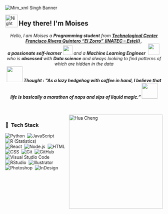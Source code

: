 ![Mim_xml Singh Banner](https://i.pinimg.com/1200x/72/16/47/7216479dc117b85a270f5e892b0f1459.jpg)

<img alt="Night Coding" src="./assets/Hand%20Wave.gif" width='40' align="left"/><h2>Hey there! I'm Moises</h2>

<p align="center">
  <em>
   Hello, I am Moises a <b>Programming student</b> from 
<a href="https://www.tecnacional.edu.ni/centro/centro-tecnologico-francisco-rivera-quintero/">
  <b>Technological Center Francisco Rivera Quintero “El Zorro” (INATEC – Estelí)</b>
</a>. <br>
<b>a passionate self-learner</b> 
<img src="https://media.tenor.com/WILOSfQPu-AAAAAm/my-melodoy.webp" width="30px"> 
and a <b>Machine Learning Engineer</b>&nbsp;
<img src="https://media.tenor.com/sUz9HU2JmzMAAAAm/cinnamoroll.webp" width="36px">&nbsp;<br>
who is <b>obsessed</b> with <b>Data science</b> and always looking to find patterns of which are hidden in the data
  </em> 
  <br>
  <img src="https://media.tenor.com/t_nQNJ-L8KUAAAAm/sleepy-bunny-lovely.webp" width="50" /> <b><i align="center">Thought : "As a lazy hedgehog with coffee in hand, I believe that life is basically a marathon of naps and sips of liquid magic.”</i></b> <img src="https://media.tenor.com/JVresgLJNtkAAAAm/borboletas-butterflies.webp" width="50" />
</p>
<br><br>



<img alt="Hua Cheng" width="300" heigth="400" src="https://pbs.twimg.com/media/GyL9mffWgAAk-_w?format=jpg&name=large" align="right"/>

### 🍓 &nbsp;Tech Stack

![Python](https://img.shields.io/badge/-Python-05122A?style=flat&logo=python)&nbsp;
![JavaScript](https://img.shields.io/badge/-JavaScript-05122A?style=flat&logo=javascript)&nbsp;
![R (Statistics)](https://img.shields.io/badge/-R-05122A?style=flat&logo=R&logoColor=276DC3)\
![React](https://img.shields.io/badge/-React-05122A?style=flat&logo=react)&nbsp;
![Node.js](https://img.shields.io/badge/-Node.js-05122A?style=flat&logo=node.js)&nbsp;
![HTML](https://img.shields.io/badge/-HTML-05122A?style=flat&logo=HTML5)&nbsp;
![CSS](https://img.shields.io/badge/-CSS-05122A?style=flat&logo=CSS3&logoColor=1572B6)&nbsp;
![Git](https://img.shields.io/badge/-Git-05122A?style=flat&logo=git)&nbsp;
![GitHub](https://img.shields.io/badge/-GitHub-05122A?style=flat&logo=github)&nbsp;
![Visual Studio Code](https://img.shields.io/badge/-Visual%20Studio%20Code-05122A?style=flat&logo=visual-studio-code&logoColor=007ACC)&nbsp;
![RStudio](https://img.shields.io/badge/-RStudio-05122A?style=flat&logo=rstudio)&nbsp;
![Illustrator](https://img.shields.io/badge/-Illustrator-05122A?style=flat&logo=adobe-illustrator)&nbsp;
![Photoshop](https://img.shields.io/badge/-Photoshop-05122A?style=flat&logo=adobe-photoshop)&nbsp;
![InDesign](https://img.shields.io/badge/-InDesign-05122A?style=flat&logo=adobe-indesign)


